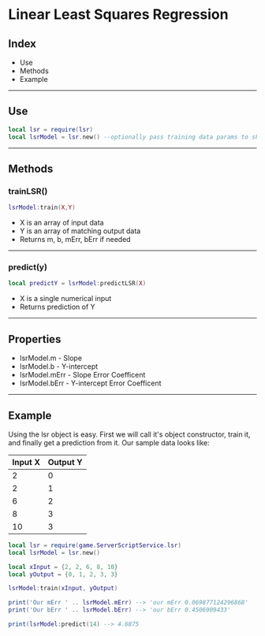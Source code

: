 # Linear Least Squares Regression

## Index

-   Use
-   Methods
-   Example

---

## Use

```lua
local lsr = require(lsr)
local lsrModel = lsr.new() --optionally pass training data params to skip using lsrModel:trainLSR()
```
---

## Methods

### trainLSR()

```lua
lsrModel:train(X,Y)
```

-   X is an array of input data
-   Y is an array of matching output data
-   Returns m, b, mErr, bErr if needed

---

### predict(y)

```lua
local predictY = lsrModel:predictLSR(X)
```

-   X is a single numerical input
-   Returns prediction of Y


---

## Properties

-   lsrModel.m - Slope
-   lsrModel.b - Y-intercept
-   lsrModel.mErr - Slope Error Coefficent
-   lsrModel.bErr - Y-intercept Error Coefficent


---


## Example

Using the lsr object is easy. First we will call it's object constructor, train it, and finally get a prediction from it.
Our sample data looks like:

|Input X |Output Y|
|--------|--------|
|2       |0       | 
|2       |1       |
|6       |2       |
|8       |3       |
|10      |3       |

```lua
local lsr = require(game.ServerScriptService.lsr)
local lsrModel = lsr.new()

local xInput = {2, 2, 6, 8, 10}
local yOutput = {0, 1, 2, 3, 3}

lsrModel:train(xInput, yOutput)

print('Our mErr ' .. lsrModel.mErr) --> 'our mErr 0.069877124296868'
print('Our bErr ' .. lsrModel.bErr) --> 'our bErr 0.4506909433'

print(lsrModel:predict(14) --> 4.6875
```
